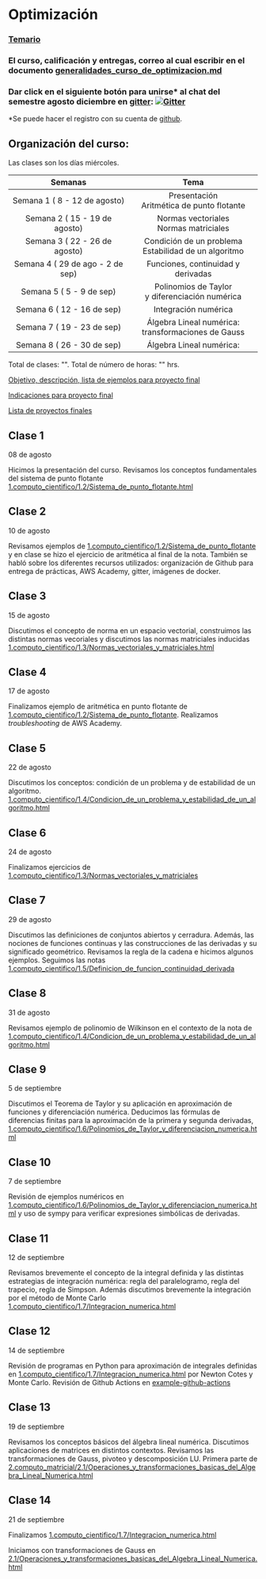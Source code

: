 # Optimización

### [Temario](https://drive.google.com/file/d/1dj7bU5uN_ngEhUxhKL9YzCfPGLVc8Z0j/view?usp=sharing)

### El curso, calificación y entregas, correo al cual escribir en el documento [generalidades_curso_de_optimizacion.md](generalidades_curso_de_optimizacion.md)

### Dar click en el siguiente botón para unirse\* al chat del semestre agosto diciembre en [gitter](https://gitter.im/): [![Gitter](https://badges.gitter.im/optimizacion-2022/community.svg)](https://gitter.im/optimizacion-2022/community?utm_source=badge&utm_medium=badge&utm_campaign=pr-badge) 

\*Se puede hacer el registro con su cuenta de [github](https://github.com/).

## Organización del curso:

Las clases son los días miércoles.

| Semanas   | Tema                                                              |
| :--------:|:-----------------------------------------------------------------:|
| Semana 1 ( 8 - 12 de agosto) | Presentación <br/> Aritmética de punto flotante |
| Semana 2 ( 15 - 19 de agosto) | Normas vectoriales <br/> Normas matriciales |
| Semana 3 ( 22 - 26 de agosto) | Condición de un problema <br/> Estabilidad de un algoritmo |
| Semana 4 ( 29 de ago - 2 de sep) | Funciones, continuidad y derivadas |
| Semana 5 ( 5 - 9 de sep) | Polinomios de Taylor<br/> y diferenciación numérica |
| Semana 6 ( 12 - 16 de sep) | Integración numérica |
| Semana 7 ( 19 - 23 de sep) | Álgebra Lineal numérica: <br/> transformaciones de Gauss |
| Semana 8 ( 26 - 30 de sep) | Álgebra Lineal numérica: <br/>  |


Total de clases: "". Total de número de horas: "" hrs.


[Objetivo, descripción, lista de ejemplos para proyecto final](proyecto_final)

[Indicaciones para proyecto final](proyecto_final/indicaciones)

[Lista de proyectos finales](proyecto_final/proyectos)


## Clase 1

08 de agosto

Hicimos la presentación del curso. Revisamos los conceptos fundamentales del sistema de punto flotante [1.computo_cientifico/1.2/Sistema_de_punto_flotante.html](https://itam-ds.github.io/analisis-numerico-computo-cientifico/1.computo_cientifico/1.2/Sistema_de_punto_flotante.html)

## Clase 2

10 de agosto

Revisamos ejemplos de [1.computo_cientifico/1.2/Sistema_de_punto_flotante](https://itam-ds.github.io/analisis-numerico-computo-cientifico/1.computo_cientifico/1.2/Sistema_de_punto_flotante.html) y en clase se hizo el ejercicio de aritmética al final de la nota. También se habló sobre los diferentes recursos utilizados: organización de Github para entrega de prácticas, AWS Academy, gitter, imágenes de docker. 

## Clase 3

15 de agosto

Discutimos el concepto de norma en un espacio vectorial, construimos las distintas normas vecoriales y discutimos las normas matriciales inducidas [1.computo_cientifico/1.3/Normas_vectoriales_y_matriciales.html](https://itam-ds.github.io/analisis-numerico-computo-cientifico/1.computo_cientifico/1.3/Normas_vectoriales_y_matriciales.html)

## Clase 4

17 de agosto

Finalizamos ejemplo de aritmética en punto flotante de [1.computo_cientifico/1.2/Sistema_de_punto_flotante](https://itam-ds.github.io/analisis-numerico-computo-cientifico/1.computo_cientifico/1.2/Sistema_de_punto_flotante.html). Realizamos *troubleshooting* de AWS Academy.


## Clase 5

22 de agosto

Discutimos los conceptos: condición de un problema y de estabilidad de un algoritmo. [1.computo_cientifico/1.4/Condicion_de_un_problema_y_estabilidad_de_un_algoritmo.html](https://itam-ds.github.io/analisis-numerico-computo-cientifico/1.computo_cientifico/1.4/Condicion_de_un_problema_y_estabilidad_de_un_algoritmo.html)

## Clase 6

24 de agosto

Finalizamos ejercicios de [1.computo_cientifico/1.3/Normas_vectoriales_y_matriciales](https://itam-ds.github.io/analisis-numerico-computo-cientifico/1.computo_cientifico/1.3/Normas_vectoriales_y_matriciales.html)

## Clase 7

29 de agosto

Discutimos las definiciones de conjuntos abiertos y cerradura. Además, las nociones de funciones continuas y las construcciones de las derivadas y su significado geométrico. Revisamos la regla de la cadena e hicimos algunos ejemplos. Seguimos las notas [1.computo_cientifico/1.5/Definicion_de_funcion_continuidad_derivada](https://itam-ds.github.io/analisis-numerico-computo-cientifico/1.computo_cientifico/1.5/Definicion_de_funcion_continuidad_derivada.html)

## Clase 8

31 de agosto

Revisamos ejemplo de polinomio de Wilkinson en el contexto de la nota de [1.computo_cientifico/1.4/Condicion_de_un_problema_y_estabilidad_de_un_algoritmo.html](https://itam-ds.github.io/analisis-numerico-computo-cientifico/1.computo_cientifico/1.4/Condicion_de_un_problema_y_estabilidad_de_un_algoritmo.html)

## Clase 9

5 de septiembre

Discutimos el Teorema de Taylor y su aplicación en aproximación de funciones y diferenciación numérica. Deducimos las fórmulas de diferencias finitas para la aproximación de la primera y segunda derivadas, [1.computo_cientifico/1.6/Polinomios_de_Taylor_y_diferenciacion_numerica.html](https://itam-ds.github.io/analisis-numerico-computo-cientifico/1.computo_cientifico/1.6/Polinomios_de_Taylor_y_diferenciacion_numerica.html)

## Clase 10

7 de septiembre

Revisión de ejemplos numéricos en [1.computo_cientifico/1.6/Polinomios_de_Taylor_y_diferenciacion_numerica.html](https://itam-ds.github.io/analisis-numerico-computo-cientifico/1.computo_cientifico/1.6/Polinomios_de_Taylor_y_diferenciacion_numerica.html) y uso de sympy para verificar expresiones simbólicas de derivadas.

## Clase 11

12 de septiembre

Revisamos brevemente el concepto de la integral definida y las distintas estrategias de integración numérica: regla del paralelogramo, regla del trapecio, regla de Simpson. Además discutimos brevemente la integración por el método de Monte Carlo [1.computo_cientifico/1.7/Integracion_numerica.html](https://itam-ds.github.io/analisis-numerico-computo-cientifico/1.computo_cientifico/1.7/Integracion_numerica.html)

## Clase 12

14 de septiembre

Revisión de programas en Python para aproximación de integrales definidas en [1.computo_cientifico/1.7/Integracion_numerica.html](https://itam-ds.github.io/analisis-numerico-computo-cientifico/1.computo_cientifico/1.7/Integracion_numerica.html) por Newton Cotes y Monte Carlo.
Revisión de Github Actions en [example-github-actions](https://github.com/palmoreck/example-github-actions)

## Clase 13

19 de septiembre

Revisamos los conceptos básicos del álgebra lineal numérica. Discutimos aplicaciones de matrices en distintos contextos. Revisamos las transformaciones de Gauss, pivoteo y descomposición LU. Primera parte de [2.computo_matricial/2.1/Operaciones_y_transformaciones_basicas_del_Algebra_Lineal_Numerica.html](https://itam-ds.github.io/analisis-numerico-computo-cientifico/2.computo_matricial/2.1/Operaciones_y_transformaciones_basicas_del_Algebra_Lineal_Numerica.html)

## Clase 14

21 de septiembre

Finalizamos [1.computo_cientifico/1.7/Integracion_numerica.html](https://itam-ds.github.io/analisis-numerico-computo-cientifico/1.computo_cientifico/1.7/Integracion_numerica.html)

Iniciamos con transformaciones de Gauss en [2.1/Operaciones_y_transformaciones_basicas_del_Algebra_Lineal_Numerica.html](https://itam-ds.github.io/analisis-numerico-computo-cientifico/2.computo_matricial/2.1/Operaciones_y_transformaciones_basicas_del_Algebra_Lineal_Numerica.html)

